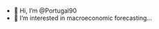 - 👋 Hi, I’m @Portugal90
- 👀 I’m interested in macroeconomic forecasting...

<!---
Portugal90/Portugal90 is a ✨ special ✨ repository because its `README.md` (this file) appears on your GitHub profile.
You can click the Preview link to take a look at your changes.
--->

